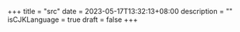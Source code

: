 +++
title = "src"
date = 2023-05-17T13:32:13+08:00
description = ""
isCJKLanguage = true
draft = false
+++